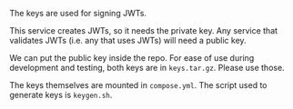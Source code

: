 The keys are used for signing JWTs.

This service creates JWTs, so it needs the private key.
Any service that validates JWTs (i.e. any that uses JWTs) will need a public key.

We can put the public key inside the repo. For ease of use during development
and testing, both keys are in `keys.tar.gz`. Please use those.

The keys themselves are mounted in `compose.yml`.
The script used to generate keys is `keygen.sh`.